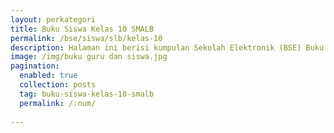 ```yaml
---
layout: perkategori
title: Buku Siswa Kelas 10 SMALB
permalink: /bse/siswa/slb/kelas-10
description: Halaman ini berisi kumpulan Sekolah Elektronik (BSE) Buku Siswa Satuan Pendidikan SMALB Kelas 10.
image: /img/buku guru dan siswa.jpg
pagination: 
  enabled: true
  collection: posts
  tag: buku-siswa-kelas-10-smalb
  permalink: /:num/
  
---
```

